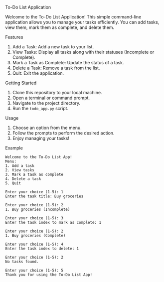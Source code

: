 To-Do List Application

Welcome to the To-Do List Application! This simple command-line application allows you to manage your tasks efficiently. You can add tasks, view them, mark them as complete, and delete them.

Features

1. Add a Task: Add a new task to your list.
2. View Tasks: Display all tasks along with their statuses (Incomplete or Complete).
3. Mark a Task as Complete: Update the status of a task.
4. Delete a Task: Remove a task from the list.
5. Quit: Exit the application.

Getting Started

1. Clone this repository to your local machine.
2. Open a terminal or command prompt.
3. Navigate to the project directory.
4. Run the `todo_app.py` script.

Usage

1. Choose an option from the menu.
2. Follow the prompts to perform the desired action.
3. Enjoy managing your tasks!

Example

```
Welcome to the To-Do List App!
Menu:
1. Add a task
2. View tasks
3. Mark a task as complete
4. Delete a task
5. Quit

Enter your choice (1-5): 1
Enter the task title: Buy groceries

Enter your choice (1-5): 2
1. Buy groceries (Incomplete)

Enter your choice (1-5): 3
Enter the task index to mark as complete: 1

Enter your choice (1-5): 2
1. Buy groceries (Complete)

Enter your choice (1-5): 4
Enter the task index to delete: 1

Enter your choice (1-5): 2
No tasks found.

Enter your choice (1-5): 5
Thank you for using the To-Do List App!
```
